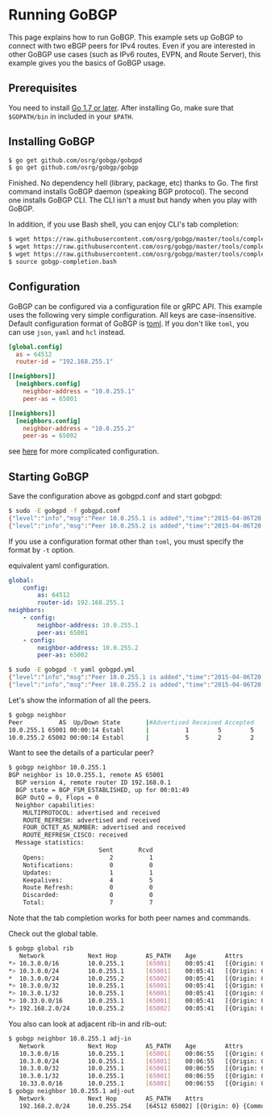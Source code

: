 # Running GoBGP

This page explains how to run GoBGP. This example sets up GoBGP to
connect with two eBGP peers for IPv4 routes. Even if you are
interested in other GoBGP use cases (such as IPv6 routes, EVPN, and
Route Server), this example gives you the basics of GoBGP usage.

## Prerequisites

You need to install [Go 1.7 or later](http://golang.org/doc/install). After installing Go, make sure that `$GOPATH/bin` in included in your `$PATH`.

## Installing GoBGP

```bash
$ go get github.com/osrg/gobgp/gobgpd
$ go get github.com/osrg/gobgp/gobgp
```

Finished. No dependency hell (library, package, etc) thanks to Go.
The first command installs GoBGP daemon (speaking BGP protocol). The
second one installs GoBGP CLI. The CLI isn't a must but handy when you
play with GoBGP.

In addition, if you use Bash shell, you can enjoy CLI's tab completion:

```bash
$ wget https://raw.githubusercontent.com/osrg/gobgp/master/tools/completion/gobgp-completion.bash
$ wget https://raw.githubusercontent.com/osrg/gobgp/master/tools/completion/gobgp-static-completion.bash
$ wget https://raw.githubusercontent.com/osrg/gobgp/master/tools/completion/gobgp-dynamic-completion.bash
$ source gobgp-completion.bash
```

## Configuration

GoBGP can be configured via a configuration file or gRPC API. This example
uses the following very simple configuration. All keys are case-insensitive.
Default configuration format of GoBGP is [toml](https://github.com/toml-lang/toml).
If you don't like `toml`, you can use `json`, `yaml` and `hcl` instead.

```toml
[global.config]
  as = 64512
  router-id = "192.168.255.1"

[[neighbors]]
  [neighbors.config]
    neighbor-address = "10.0.255.1"
    peer-as = 65001

[[neighbors]]
  [neighbors.config]
    neighbor-address = "10.0.255.2"
    peer-as = 65002
```

see [here](https://github.com/osrg/gobgp/blob/master/docs/sources/configuration.md) for
more complicated configuration.

## Starting GoBGP

Save the configuration above as gobgpd.conf and start gobgpd:

```bash
$ sudo -E gobgpd -f gobgpd.conf
{"level":"info","msg":"Peer 10.0.255.1 is added","time":"2015-04-06T20:32:28+09:00"}
{"level":"info","msg":"Peer 10.0.255.2 is added","time":"2015-04-06T20:32:28+09:00"}
```

If you use a configuration format other than `toml`, you must specify the format
by `-t` option.

equivalent yaml configuration.

```yaml
global:
    config:
        as: 64512
        router-id: 192.168.255.1
neighbors:
    - config:
        neighbor-address: 10.0.255.1
        peer-as: 65001
    - config:
        neighbor-address: 10.0.255.2
        peer-as: 65002
```

```bash
$ sudo -E gobgpd -t yaml gobgpd.yml
{"level":"info","msg":"Peer 10.0.255.1 is added","time":"2015-04-06T20:32:28+09:00"}
{"level":"info","msg":"Peer 10.0.255.2 is added","time":"2015-04-06T20:32:28+09:00"}
```

Let's show the information of all the peers.

```bash
$ gobgp neighbor
Peer          AS  Up/Down State       |#Advertised Received Accepted
10.0.255.1 65001 00:00:14 Establ      |          1        5        5
10.0.255.2 65002 00:00:14 Establ      |          5        2        2
```

Want to see the details of a particular peer?

```bash
$ gobgp neighbor 10.0.255.1
BGP neighbor is 10.0.255.1, remote AS 65001
  BGP version 4, remote router ID 192.168.0.1
  BGP state = BGP_FSM_ESTABLISHED, up for 00:01:49
  BGP OutQ = 0, Flops = 0
  Neighbor capabilities:
    MULTIPROTOCOL: advertised and received
    ROUTE_REFRESH: advertised and received
    FOUR_OCTET_AS_NUMBER: advertised and received
    ROUTE_REFRESH_CISCO: received
  Message statistics:
                         Sent       Rcvd
    Opens:                  2          1
    Notifications:          0          0
    Updates:                1          1
    Keepalives:             4          5
    Route Refresh:          0          0
    Discarded:              0          0
    Total:                  7          7
```

Note that the tab completion works for both peer names and commands.

Check out the global table.
```bash
$ gobgp global rib
   Network            Next Hop        AS_PATH    Age        Attrs
*> 10.3.0.0/16        10.0.255.1      [65001]    00:05:41   [{Origin: 0} {Med: 0}]
*> 10.3.0.0/24        10.0.255.1      [65001]    00:05:41   [{Origin: 0} {Med: 0}]
*  10.3.0.0/24        10.0.255.2      [65002]    00:05:41   [{Origin: 0} {Med: 111} {Community: [65001:65002 NO_EXPORT]}]
*> 10.3.0.0/32        10.0.255.1      [65001]    00:05:41   [{Origin: 0} {Med: 0}]
*> 10.3.0.1/32        10.0.255.1      [65001]    00:05:41   [{Origin: 0} {Med: 0}]
*> 10.33.0.0/16       10.0.255.1      [65001]    00:05:41   [{Origin: 0} {Med: 0}]
*> 192.168.2.0/24     10.0.255.2      [65002]    00:05:41   [{Origin: 0} {Med: 111} {Community: [65001:65002 NO_EXPORT]}]
```

You also can look at adjacent rib-in and rib-out:

```bash
$ gobgp neighbor 10.0.255.1 adj-in
   Network            Next Hop        AS_PATH    Age        Attrs
   10.3.0.0/16        10.0.255.1      [65001]    00:06:55   [{Origin: 0} {Med: 0}]
   10.3.0.0/24        10.0.255.1      [65001]    00:06:55   [{Origin: 0} {Med: 0}]
   10.3.0.0/32        10.0.255.1      [65001]    00:06:55   [{Origin: 0} {Med: 0}]
   10.3.0.1/32        10.0.255.1      [65001]    00:06:55   [{Origin: 0} {Med: 0}]
   10.33.0.0/16       10.0.255.1      [65001]    00:06:55   [{Origin: 0} {Med: 0}]
$ gobgp neighbor 10.0.255.1 adj-out
   Network            Next Hop        AS_PATH    Attrs
   192.168.2.0/24     10.0.255.254    [64512 65002] [{Origin: 0} {Community: [65001:65002 NO_EXPORT]}]
```
